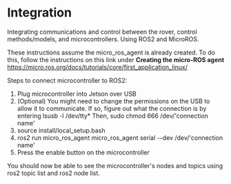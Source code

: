 # Integration
Integrating communications and control between the rover, control methods/models, and microcontrollers. Using ROS2 and MicroROS.

These instructions assume the micro_ros_agent is already created. To do this, follow the instructions on this link under **Creating the micro-ROS agent** https://micro.ros.org/docs/tutorials/core/first_application_linux/

Steps to connect microcontroller to ROS2:
1. Plug microcontroller into Jetson over USB
2. (Optional) You might need to change the permissions on the USB to allow it to communicate. If so, figure out what the connection is by entering lsusb -l /dev/tty* Then, sudo chmod 666 /dev/'connection name'
3. source install/local_setup.bash
4. ros2 run micro_ros_agent micro_ros_agent serial --dev /dev/'connection name'
5. Press the enable button on the microcontroller

You should now be able to see the microcontroller's nodes and topics using ros2 topic list and ros2 node list. 


